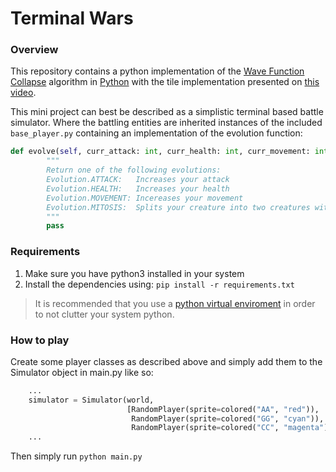 # Terminal Wars

### Overview 
This repository contains a python implementation of the [Wave Function Collapse](https://github.com/mxgmn/WaveFunctionCollapse) algorithm in [Python](https://www.python.org/) with the tile implementation presented on [this video](https://www.youtube.com/watch?v=qRtrj6Pua2A).  

This mini project can best be described as a simplistic terminal based battle simulator. Where the battling entities are inherited instances of the included `base_player.py` containing an implementation of the evolution function:
```Python
def evolve(self, curr_attack: int, curr_health: int, curr_movement: int, level: int) -> Evolution:
        """
        Return one of the following evolutions:
        Evolution.ATTACK:   Increases your attack
        Evolution.HEALTH:   Increases your health
        Evolution.MOVEMENT: Incereases your movement
        Evolution.MITOSIS:  Splits your creature into two creatures with halved stats
        """
        pass
```
### Requirements
1. Make sure you have python3 installed in your system
2. Install the dependencies using: `pip install -r requirements.txt`
> It is recommended that you use a [python virtual enviroment](https://docs.python.org/3/library/venv.html) in order to not clutter your system python.

### How to play
Create some player classes as described above and simply add them to the Simulator object in main.py like so:
```Python
    ...
    simulator = Simulator(world,
                          [RandomPlayer(sprite=colored("AA", "red")),
                           RandomPlayer(sprite=colored("GG", "cyan")),
                           RandomPlayer(sprite=colored("CC", "magenta"))])
    ...
```
Then simply run `python main.py`


